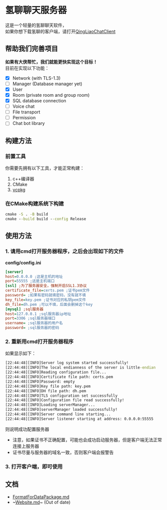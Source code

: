 # 氢聊聊天服务器
这是一个轻量的氢聊聊天软件，  
如果你想下载氢聊的客户端，请打开[QingLiaoChatClient](https://github.com/Hcolda/QingLiaoChatClient)

## 帮助我们完善项目
**如果有大侠帮忙，我们就能更快实现这个目标！**  
目前在实现以下功能：
- [x] Network (with TLS-1.3)
- [ ] Manager (Database manager yet)
- [x] User
- [x] Room (private room and group room)
- [x] SQL database connection
- [ ] Voice chat
- [ ] File transport
- [ ] Permission
- [ ] Chat bot library

## 构建方法
### 前置工具
你需要先拥有以下工具，才能正常构建：
1. c++编译器
2. CMake
3. [vcpkg](https://github.com/microsoft/vcpkg)

### 在CMake构建系统下构建
```cmd
cmake -S . -B build
cmake --build build --config Release
```

## 使用方法
### 1. 请用cmd打开服务器程序，之后会出现如下的文件  
**config/config.ini**
```ini
[server]
host=0.0.0.0 ;这是主机的地址
port=55555 ;这是主机端口
[ssl] ;为了服务器安全，强制开启SSL1.3协议
certificate_file=certs.pem ;证书pem文件
password= ;如果有密码就填密码，没有就不填
key_file=key.pem ;证书对应的私钥pem文件
dh_file=dh.pem ;可以不填，后面会删掉这个key
[mysql] ;sql服务器
host=127.0.0.1 ;sql服务器ip地址
port=3306 ;sql服务器端口
username= ;sql服务器的用户名
password= ;sql服务器的密码
```

### 2. 重新用cmd打开服务器程序
如果显示如下：
```cmd
[22:44:48][INFO]Server log system started successfully!
[22:44:48][INFO]The local endianness of the server is little-endian
[22:44:48][INFO]Reading configuration file...
[22:44:48][INFO]Certificate file path: certs.pem
[22:44:48][INFO]Password: empty
[22:44:48][INFO]Key file path: key.pem
[22:44:48][INFO]DH file path: dh.pem
[22:44:48][INFO]TLS configuration set successfully
[22:44:48][INFO]Configuration file read successfully!
[22:44:48][INFO]Loading serverManager...
[22:44:48][INFO]serverManager loaded successfully!
[22:44:48][INFO]Server command line starting...
[22:44:48][INFO]Server listener starting at address: 0.0.0.0:55555
```
则说明成功配置服务器
- 注意，如果证书不正确配置，可能也会成功启动服务器，但是客户端无法正常连接上服务器
- 证书尽量与服务器的域名一致，否则客户端会报警告

### 3. 打开客户端，即可使用

## 文档
- [FormatForDataPackage.md](./FormatForDataPackage_CN.md)
- ~[Website.md](./Website_CN.md)~ (Out of date)

